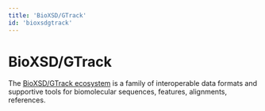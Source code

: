 ```yaml
---
title: 'BioXSD/GTrack'
id: 'bioxsdgtrack'
---
```

# BioXSD/GTrack
The [BioXSD/GTrack ecosystem](http://bioxsd.org) is a family of interoperable data formats and supportive tools for biomolecular sequences, features, alignments, references.
